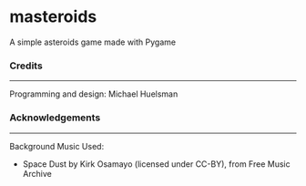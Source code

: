 # masteroids
A simple asteroids game made with Pygame

### Credits

---

Programming and design: Michael Huelsman

### Acknowledgements

---

Background Music Used:

- Space Dust by Kirk Osamayo (licensed under CC-BY), from Free Music Archive